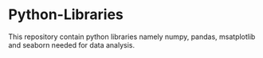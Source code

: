 # Python-Libraries
This repository contain python libraries namely numpy, pandas, msatplotlib and seaborn needed for data analysis. 
